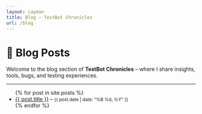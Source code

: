 ```yaml
---
layout: cayman
title: Blog – TestBot Chronicles
url: /blog
---
```


# 📝 Blog Posts

Welcome to the blog section of **TestBot Chronicles** – where I share insights, tools, bugs, and testing experiences.

---

<ul>
  {% for post in site.posts %}
    <li>
      <a href="{{ post.url }}">{{ post.title }}</a> –
      <small>{{ post.date | date: "%B %d, %Y" }}</small>
    </li>
  {% endfor %}
</ul>
